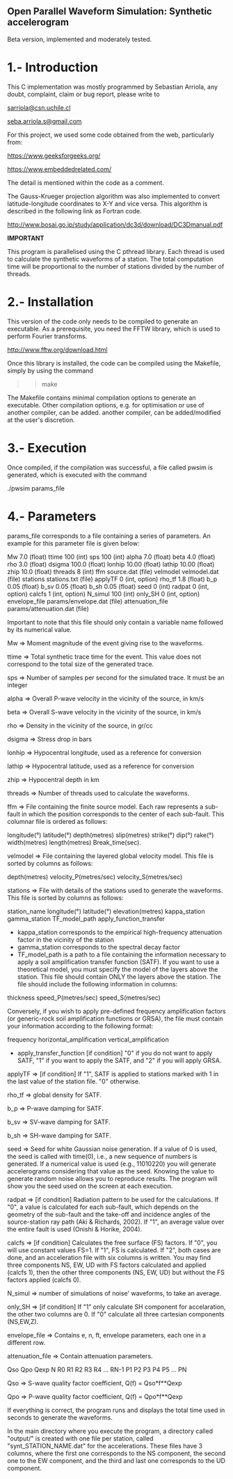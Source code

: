 ## Open Parallel Waveform Simulation: Synthetic accelerogram 

Beta version, implemented and moderately tested. 

# 1.- Introduction

This C implementation was mostly programmed by Sebastian Arriola, any doubt, complaint, claim or bug report, please write to 

sarriola@csn.uchile.cl 

seba.arriola.s@gmail.com


For this project, we used some code obtained from the web, particularly from:

https://www.geeksforgeeks.org/

https://www.embeddedrelated.com/


The detail is mentioned within the code as a comment. 


The Gauss-Krueger projection algorithm was also implemented to convert latitude-longitude coordinates to X-Y and vice versa. 
This algorithm is described in the following link as Fortran code.

http://www.bosai.go.jp/study/application/dc3d/download/DC3Dmanual.pdf


****IMPORTANT****

This program is parallelised using the C pthread library. Each thread is used to calculate the synthetic waveforms of a station. 
The total computation time will be proportional to the number of stations divided by the number of threads.

# 2.- Installation

This version of the code only needs to be compiled to generate an executable. As a prerequisite, you need the FFTW library, which is used to perform Fourier transforms.

http://www.fftw.org/download.html

Once this library is installed, the code can be compiled using the Makefile, simply by using the command

>> make

The Makefile contains minimal compilation options to generate an executable. Other compilation options, e.g. for optimisation or use of another compiler, can be added. 
another compiler, can be added/modified at the user's discretion.

# 3.- Execution

Once compiled, if the compilation was successful, a file called pwsim is generated, which is executed with the command

./pwsim params_file


# 4.- Parameters

params_file corresponds to a file containing a series of parameters. An example for this parameter file is given below:

Mw 7.0 			(float)
ttime 100 		(int)
sps 100 		(int)
alpha 7.0 		(float)
beta 4.0 		(float)
rho 3.0 		(float)
dsigma 100.0 		(float)
lonhip 10.00 		(float)
lathip 10.00 		(float)
zhip 10.0 		(float)
threads 8 		(int)
ffm source.dat 		(file)
velmodel velmodel.dat 	(file)
stations stations.txt 	(file)
applyTF 0 		(int, option)
rho_tf 1.8 		(float)
b_p 0.05 		(float)
b_sv 0.05 		(float)
b_sh 0.05 		(float)
seed 0 			(int)
radpat 0 		(int, option)
calcfs 1 		(int, option)
N_simul 100 	(int)
only_SH 0 	(int, option)
envelope_file params/envelope.dat 	(file)
attenuation_file params/attenuation.dat 	(file)





Important to note that this file should only contain a variable name followed by its numerical value.

Mw => Moment magnitude of the event giving rise to the waveforms.

ttime => Total synthetic trace time for the event. This value does not correspond to the total size of the generated trace. 

sps => Number of samples per second for the simulated trace. It must be an integer

alpha => Overall P-wave velocity in the vicinity of the source, in km/s 

beta => Overall S-wave velocity in the vicinity of the source, in km/s 

rho => Density in the vicinity of the source, in gr/cc

dsigma => Stress drop in bars

lonhip => Hypocentral longitude, used as a reference for conversion

lathip => Hypocentral latitude, used as a reference for conversion

zhip => Hypocentral depth in km

threads => Number of threads used to calculate the waveforms. 

ffm => File containing the finite source model. Each raw represents a sub-fault in which the position corresponds to the center of each sub-fault. This columnar file is ordered as follows:

longitude(°) latitude(°) depth(metres) slip(metres) strike(°) dip(°) rake(°) width(metres) length(metres) Break_time(sec).


velmodel => File containing the layered global velocity model. This file is sorted by columns as follows:

depth(metres) velocity_P(metres/sec) velocity_S(metres/sec) 

stations => File with details of the stations used to generate the waveforms. This file is sorted by columns as follows:


station_name longitude(°) latitude(°) elevation(metres) kappa_station gamma_station TF_model_path apply_function_transfer

- kappa_station corresponds to the empirical high-frequency attenuation factor in the vicinity of the station
- gamma_station corresponds to the spectral decay factor
- TF_model_path is a path to a file containing the information necessary to apply a soil amplification transfer function (SATF). If you want to use a theoretical model, you must specify the model of the layers above the station. This file should contain ONLY the layers above the station. The file should include the following information in columns:

thickness speed_P(metres/sec) speed_S(metres/sec)

Conversely, if you wish to apply pre-defined frequency amplification factors (or generic-rock soil amplification functions or GRSA), the file must contain your information according to the following format:

frequency horizontal_amplification vertical_amplification

- apply_transfer_function [if condition] "0" if you do not want to apply SATF, "1" if you want to apply the SATF, and "2" if you will apply GRSA.

applyTF => [if condition] If "1", SATF is applied to stations marked with 1 in the last value of the station file. "0" otherwise.

rho_tf => global density for SATF.

b_p => P-wave damping for SATF.

b_sv => SV-wave damping for SATF.

b_sh => SH-wave damping for SATF.

seed => Seed for white Gaussian noise generation. If a value of 0 is used, the seed is called with time(0), i.e., a new sequence of numbers is generated. If a numerical value is used (e.g., 11010220) you will generate accelerograms considering that value as the seed. Knowing the value to generate random noise allows you to reproduce results. The program will show you the seed used on the screen at each execution.

radpat => [if condition] Radiation pattern to be used for the calculations. If "0", a value is calculated for each sub-fault, which depends on the geometry of the sub-fault and the take-off and incidence angles of the source-station ray path (Aki & Richards, 2002). If "1", an average value over the entire fault is used (Onishi & Horike, 2004).

calcfs => [if condition] Calculates the free surface (FS) factors. If "0", you will use constant values FS=1. If "1", FS is calculated. If "2", both cases are done, and an acceleration file with six columns is written. You may find three components NS, EW, UD with FS factors calculated and applied (calcfs 1), then the other three components (NS, EW, UD) but without the FS factors applied (calcfs 0).

N_simul => number of simulations of noise' waveforms, to take an average.

only_SH => [if condition] If "1" only calculate SH component for accelaration, the other two columns are 0. If "0" calculate all three cartesian components (NS,EW,Z).

envelope_file => Contains e, n, ft, envelope parameters, each one in a different row.

attenuation_file => Contain attenuation parameters.

Qso Qpo Qexp
N
R0 R1 R2 R3 R4 ... RN-1
P1 P2 P3 P4 P5 ... PN


Qso => S-wave quality factor coefficient, Q(f) = Qso*f**Qexp

Qpo => P-wave quality factor coefficient, Q(f) = Qpo*f**Qexp



If everything is correct, the program runs and displays the total time used in seconds to generate the waveforms.


In the main directory where you execute the program, a directory called "output/" is created with one file per station, called "synt_STATION_NAME.dat" for the accelerations. These files have 3 columns, where the first one corresponds to the NS component, the second one to the EW component, and the third and last one corresponds to the UD component.
